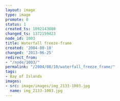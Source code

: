 ```yaml
---
layout: image
type: image
promote: 0
status: 1
created_ts: 1092143080
changed_ts: 1372159423
node_id: 1003
title: Waterfall freeze-frame
created: '2004-08-10'
changed: '2013-06-25'
redirect_from:
- "/node/1003/"
permalink: "/2004/08/10/waterfall_freeze_frame/"
tags:
- Bay of Islands
images:
- src: image/images/img_2133-1003.jpg
  name: img_2133-1003.jpg
---
```


